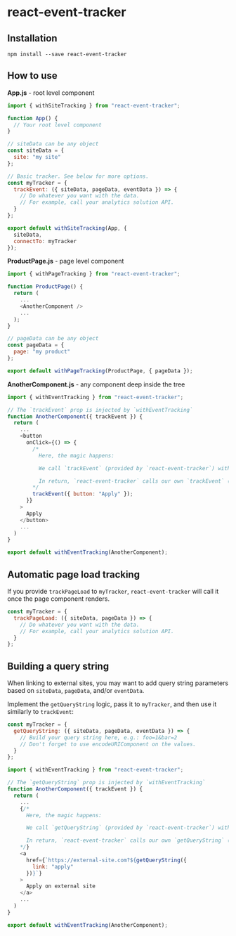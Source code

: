 # react-event-tracker

## Installation

```shell
npm install --save react-event-tracker
```

## How to use

**App.js** - root level component

```js
import { withSiteTracking } from "react-event-tracker";

function App() {
  // Your root level component
}

// siteData can be any object
const siteData = {
  site: "my site"
};

// Basic tracker. See below for more options.
const myTracker = {
  trackEvent: ({ siteData, pageData, eventData }) => {
    // Do whatever you want with the data.
    // For example, call your analytics solution API.
  }
};

export default withSiteTracking(App, {
  siteData,
  connectTo: myTracker
});
```

**ProductPage.js** - page level component

```js
import { withPageTracking } from "react-event-tracker";

function ProductPage() {
  return (
    ...
    <AnotherComponent />
    ...
  );
}

// pageData can be any object
const pageData = {
  page: "my product"
};

export default withPageTracking(ProductPage, { pageData });
```

**AnotherComponent.js** - any component deep inside the tree

```js
import { withEventTracking } from "react-event-tracker";

// The `trackEvent` prop is injected by `withEventTracking`
function AnotherComponent({ trackEvent }) {
  return (
    ...
    <button
      onClick={() => {
        /*
          Here, the magic happens:

          We call `trackEvent` (provided by `react-event-tracker`) with `eventData`.

          In return, `react-event-tracker` calls our own `trackEvent` (provided by `myTracker` above) with `siteData`, `pageData`, and `eventData`.
        */
        trackEvent({ button: "Apply" });
      }}
    >
      Apply
    </button>
    ...
  )
}

export default withEventTracking(AnotherComponent);
```

## Automatic page load tracking

If you provide `trackPageLoad` to `myTracker`, `react-event-tracker` will call it once the page component renders.

```js
const myTracker = {
  trackPageLoad: ({ siteData, pageData }) => {
    // Do whatever you want with the data.
    // For example, call your analytics solution API.
  }
};
```

## Building a query string

When linking to external sites, you may want to add query string parameters based on `siteData`, `pageData`, and/or `eventData`.

Implement the `getQueryString` logic, pass it to `myTracker`, and then use it similarly to `trackEvent`:

```js
const myTracker = {
  getQueryString: ({ siteData, pageData, eventData }) => {
    // Build your query string here, e.g.: foo=1&bar=2
    // Don't forget to use encodeURIComponent on the values.
  }
};
```

```js
import { withEventTracking } from "react-event-tracker";

// The `getQueryString` prop is injected by `withEventTracking`
function AnotherComponent({ trackEvent }) {
  return (
    ...
    {/*
      Here, the magic happens:

      We call `getQueryString` (provided by `react-event-tracker`) with `eventData`.

      In return, `react-event-tracker` calls our own `getQueryString` (provided by `myTracker`) with `siteData`, `pageData`, and `eventData`.
    */}
    <a
      href={`https://external-site.com?${getQueryString({
        link: "apply"
      })}`}
    >
      Apply on external site
    </a>
    ...
  )
}

export default withEventTracking(AnotherComponent);
```
